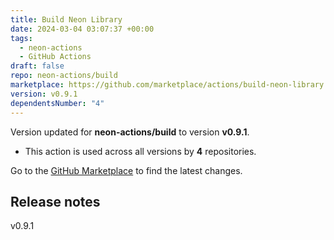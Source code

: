 ```yaml
---
title: Build Neon Library
date: 2024-03-04 03:07:37 +00:00
tags:
  - neon-actions
  - GitHub Actions
draft: false
repo: neon-actions/build
marketplace: https://github.com/marketplace/actions/build-neon-library
version: v0.9.1
dependentsNumber: "4"
---
```



Version updated for **neon-actions/build** to version **v0.9.1**.
- This action is used across all versions by **4** repositories.

Go to the [GitHub Marketplace](https://github.com/marketplace/actions/build-neon-library) to find the latest changes.

## Release notes

v0.9.1
